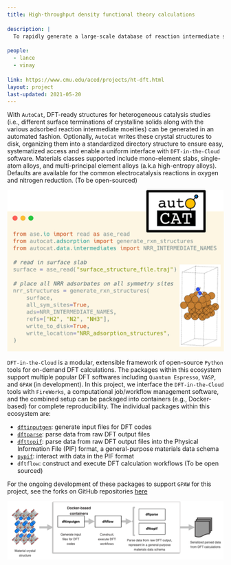 ```yaml
---
title: High-throughput density functional theory calculations

description: |
  To rapidly generate a large-scale database of reaction intermediate structures, we are developing an automated DFT framework. This will simultaneously accelerate adsorption energy computations while systematically accumulating and manipulating output data in a manner for ease of integration into machine learning models. Moreover, it will facilitate the overall closed-loop sequential learning approach to explore new systems.

people:
  - lance
  - vinay

link: https://www.cmu.edu/aced/projects/ht-dft.html
layout: project
last-updated: 2021-05-20
---
```


With `AutoCat`, DFT-ready structures for heterogeneous catalysis studies (i.e., different surface terminations of crystalline solids along with the various adsorbed reaction intermediate moeities) can be generated in an automated fashion. Optionally, `AutoCat` writes these crystal structures to disk, organizing them into a standardized directory structure to ensure easy, systematized access and enable a uniform interface with `DFT-in-the-Cloud` software. Materials classes supported include mono-element slabs, single-atom alloys, and multi-principal element alloys (a.k.a high-entropy alloys). Defaults are available for the common electrocatalysis reactions in oxygen and nitrogen reduction. (To be open-sourced)

![autocat figure](img/research/autocat_figure.png)

`DFT-in-the-Cloud` is a modular, extensible framework of open-source `Python` tools for on-demand DFT calculations. The packages within this ecosystem support multiple popular DFT softwares including `Quantum Espresso`, `VASP`, and `GPAW` (in development). In this project, we interface the `DFT-in-the-Cloud` tools with `FireWorks`, a computational job/workflow management software, and the combined setup can be packaged into containers (e.g., Docker-based) for complete reproducibility. The individual packages within this ecosystem are:

- [`dftinputgen`](https://github.com/CitrineInformatics/dft-input-gen): generate input files for DFT codes
- [`dftparse`](https://github.com/CitrineInformatics/dftparse): parse data from raw DFT output files
- [`dfttopif`](https://github.com/CitrineInformatics/pif-dft): parse data from raw DFT output files into the Physical Information File (PIF) format, a general-purpose materials data schema
- [`pypif`](https://github.com/CitrineInformatics/pypif): interact with data in the PIF format
- `dftflow`: construct and execute DFT calculation workflows (To be open sourced)

For the ongoing development of these packages to support `GPAW` for this project, see the forks on GitHub repositories [here](https://github.com/aced-differentiate)

![dftitc figure](img/research/dftitc_figure.png)

